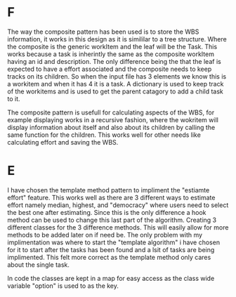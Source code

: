 # F
The way the composite pattern has been used is to store the WBS information, it works in this design as it is simililar to a tree structure. Where the composite is the generic workItem and the leaf will be the Task.
This works because a task is inherintly the same as the composite workItem having an id and description. The only difference being the that the leaf is expected to have a effort associated and the composite needs to keep tracks on its children. So when the input file has 3 elements we know this is a workitem and when it has 4 it is a task. A dictionary is used to keep track of the workitems and is used to get the parent catagory to add a child task to it. 

The composite pattern is usefull for calculating aspects of the WBS, for example displaying works in a recursive fashion, where the wokritem will  display information about itself and also about its children by calling the same function for the children. This works well for other needs like calculating effort and saving the WBS.

# E
I have chosen the template method pattern to impliment the "estiamte effort" feature. This works well as there are 3 different ways to estimate effort namely median, highest, and "democracy" where users need to select the best one after estimating. Since this is the only difference a hook method can be used to change this last part of the algorithm. Creating 3 different classes for the 3 difference methods. This will easily allow for more methods to be added later on if need be. The only problem with my implimentation was where to start the "template algorithm" i have chosen for it to start after the tasks has been found and a lsit of tasks are being implimented. This felt more correct as the template method only cares about the single task. 

In code the classes are kept in a map for easy access as the class wide variable "option" is used to as the key. 